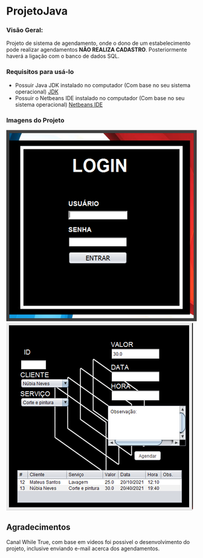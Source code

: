 # ProjetoJava

### Visão Geral:
 Projeto de sistema de agendamento, onde o dono de um estabelecimento pode realizar agendamentos __NÃO REALIZA CADASTRO__.
 Posteriormente haverá a ligação com o banco de dados SQL.


### Requisitos para usá-lo
  * Possuir Java JDK instalado no computador (Com base no seu sistema operacional)
    [JDK](https://www.oracle.com/java/technologies/javase/javase-jdk8-downloads.html)
  * Possuir o Netbeans IDE instalado no computador (Com base no seu sistema operacional)
    [Netbeans IDE](https://netbeans.org/features/java/index_pt_BR.html)


### Imagens do Projeto 
![](https://github.com/vini121423/ProjetoJava/blob/master/img/2.PNG) 
![](https://github.com/vini121423/ProjetoJava/blob/master/img/1.PNG)


## Agradecimentos
 Canal While True, com base em videos foi possivel o desenvolvimento do projeto, inclusive enviando e-mail acerca dos agendamentos.

